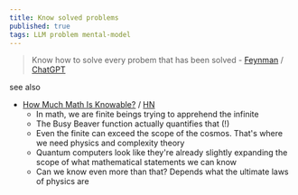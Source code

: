 ```yaml
---
title: Know solved problems
published: true
tags: LLM problem mental-model
---
```

> Know how to solve every probem that has been solved - [Feynman](https://calisphere.org/item/6232da53bf0bd29599898ff306a65cf0/) / [ChatGPT](https://chatgpt.com/?model=auto)

see also
- [How Much Math Is Knowable?](https://www.youtube.com/watch?v=VplMHWSZf5c) / [HN](https://news.ycombinator.com/item?id=43776477)
	- In math, we are finite beings trying to apprehend the infinite
    - The Busy Beaver function actually quantifies that (!)
    - Even the finite can exceed the scope of the cosmos. That's where we need physics and complexity theory
    - Quantum computers look like they're already slightly expanding the scope of what mathematical statements we can know
    - Can we know even more than that? Depends what the ultimate laws of physics are